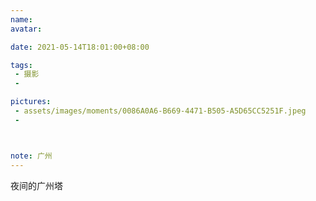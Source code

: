 ```yaml
---
name:
avatar:

date: 2021-05-14T18:01:00+08:00

tags:
 - 摄影
 -

pictures:
 - assets/images/moments/0086A0A6-B669-4471-B505-A5D65CC5251F.jpeg
 - 



note: 广州
---
```

夜间的广州塔